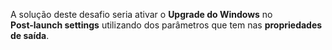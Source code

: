 A solução deste desafio seria ativar o **Upgrade do Windows** no  
**Post-launch settings** utilizando dos parâmetros que tem nas **propriedades de saída**.
